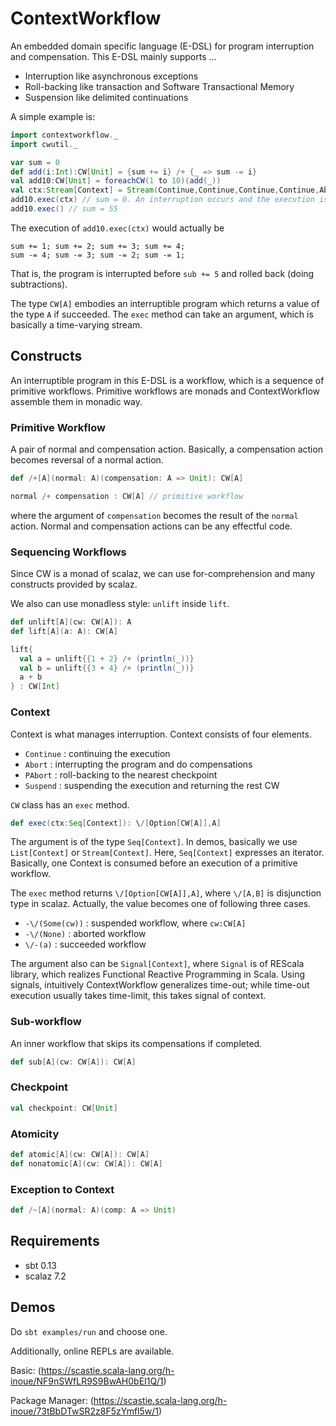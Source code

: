 # ContextWorkflow

An embedded domain specific language (E-DSL) for program interruption and compensation.
This E-DSL mainly supports ...

- Interruption like asynchronous exceptions
- Roll-backing like transaction and Software Transactional Memory
- Suspension like delimited continuations

A simple example is:

```scala
import contextworkflow._
import cwutil._

var sum = 0
def add(i:Int):CW[Unit] = {sum += i} /+ {_ => sum -= i}
val add10:CW[Unit] = foreachCW(1 to 10)(add(_))
val ctx:Stream[Context] = Stream(Continue,Continue,Continue,Continue,Abort)
add10.exec(ctx) // sum = 0. An interruption occurs and the execution is rolled back.
add10.exec() // sum = 55
```

The execution of `add10.exec(ctx)` would actually be
```
sum += 1; sum += 2; sum += 3; sum += 4;
sum -= 4; sum -= 3; sum -= 2; sum -= 1;
```
That is, the program is interrupted before `sub += 5` and 
rolled back (doing subtractions).

The type `CW[A]` embodies an interruptible program which returns a value of the type `A` if succeeded.
The `exec` method can take an argument, which is basically a time-varying stream.

## Constructs
An interruptible program in this E-DSL is a workflow, which is a sequence of 
primitive workflows. Primitive workflows are monads and 
ContextWorkflow assemble them in monadic way.

### Primitive Workflow
A pair of normal and compensation action.
Basically, a compensation action becomes reversal of a normal action.
```scala
def /+[A](normal: A)(compensation: A => Unit): CW[A]

normal /+ compensation : CW[A] // primitive workflow
```
where the argument of `compensation` becomes the result of the `normal` action.
Normal and compensation actions can be any effectful code.

### Sequencing Workflows

Since CW is a monad of scalaz, we can use for-comprehension and many constructs provided by scalaz.

We also can use monadless style: `unlift` inside `lift`.

```scala
def unlift[A](cw: CW[A]): A
def lift[A](a: A): CW[A]

lift{
  val a = unlift{{1 + 2} /+ (println(_))}
  val b = unlift{{3 + 4} /+ (println(_))}
  a + b
} : CW[Int]
```

### Context
Context is what manages interruption. Context consists of four elements.

- `Continue` : continuing the execution 
- `Abort` : interrupting the program and do compensations
- `PAbort` : roll-backing to the nearest checkpoint
- `Suspend` : suspending the execution and returning the rest CW

`CW` class has an `exec` method.
```scala
def exec(ctx:Seq[Context]): \/[Option[CW[A]],A] 
```
The argument is of the type `Seq[Context]`.
In demos, basically we use `List[Context]` or `Stream[Context]`.
Here, `Seq[Context]` expresses an iterator.
Basically, one Context is consumed before an execution of a primitive workflow.

The `exec` method returns `\/[Option[CW[A]],A]`, where `\/[A,B]` is disjunction type in scalaz.
Actually, the value becomes one of following three cases.
- `-\/(Some(cw))` : suspended workflow, where `cw:CW[A]` 
- `-\/(None)` : aborted workflow 
- `\/-(a)` : succeeded workflow
 
The argument also can be `Signal[Context]`, where `Signal` is of REScala 
library, which realizes Functional Reactive Programming in Scala.
Using signals, intuitively ContextWorkflow generalizes time-out; 
while time-out execution usually takes time-limit, this takes signal of context.

### Sub-workflow
An inner workflow that skips its compensations if completed. 

```scala
def sub[A](cw: CW[A]): CW[A]
```

### Checkpoint

```scala
val checkpoint: CW[Unit]
```

### Atomicity

```scala
def atomic[A](cw: CW[A]): CW[A]
def nonatomic[A](cw: CW[A]): CW[A]
```

### Exception to Context

```scala
def /~[A](normal: A)(comp: A => Unit)
```

## Requirements
- sbt 0.13
- scalaz 7.2

## Demos
Do `sbt examples/run`
and choose one.

Additionally, online REPLs are available.

Basic: (https://scastie.scala-lang.org/h-inoue/NF9nSWfLR9S9BwAH0bEI1Q/1)

Package Manager: (https://scastie.scala-lang.org/h-inoue/73tBbDTwSR2z8F5zYmfl5w/1) 
